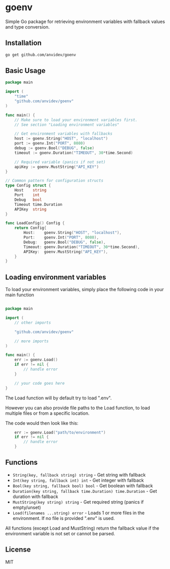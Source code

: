 # goenv

Simple Go package for retrieving environment variables with fallback values and type conversion.

## Installation

```bash
go get github.com/anvidev/goenv
```

## Basic Usage

```go
package main

import (
    "time"
    "github.com/anvidev/goenv"
)

func main() {
    // Make sure to load your environment variables first.
    // See section "Loading environment variables"

    // Get environment variables with fallbacks
    host := goenv.String("HOST", "localhost")
    port := goenv.Int("PORT", 8080)
    debug := goenv.Bool("DEBUG", false)
    timeout := goenv.Duration("TIMEOUT", 30*time.Second)

    // Required variable (panics if not set)
    apiKey := goenv.MustString("API_KEY")
}

// Common pattern for configuration structs
type Config struct {
    Host    string
    Port    int
    Debug   bool
    Timeout time.Duration
    APIKey  string
}

func LoadConfig() Config {
    return Config{
        Host:    goenv.String("HOST", "localhost"),
        Port:    goenv.Int("PORT", 8080),
        Debug:   goenv.Bool("DEBUG", false),
        Timeout: goenv.Duration("TIMEOUT", 30*time.Second),
        APIKey:  goenv.MustString("API_KEY"),
    }
}
```

## Loading environment variables

To load your environment variables, simply place the following code in your main function

```go

package main

import (
    // other imports

    "github.com/anvidev/goenv"

    // more imports
)

func main() {
    err := goenv.Load()
    if err != nil {
        // handle error
    }

    // your code goes here
}

```

The Load function will by default try to load ".env".

However you can also provide file paths to the Load function, to load multiple files or from a specific location.

The code would then look like this:

```go
    err := goenv.Load("path/to/environment")
    if err != nil {
        // handle error
    }
```

## Functions

- `String(key, fallback string) string` - Get string with fallback
- `Int(key string, fallback int) int` - Get integer with fallback
- `Bool(key string, fallback bool) bool` - Get boolean with fallback
- `Duration(key string, fallback time.Duration) time.Duration` - Get duration with fallback
- `MustString(key string) string` - Get required string (panics if empty/unset)
- `Load(filenames ...string) error` - Loads 1 or more files in the environment. If no file is provided ".env" is used.

All functions (except Load and MustString) return the fallback value if the environment variable is not set or cannot be parsed.

## License

MIT
